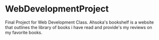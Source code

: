 # WebDevelopmentProject
Final Project for Web Development Class.
Ahsoka's bookshelf is a website that outlines the library of books i have read
and provide's my reviews on my favorite books. 
